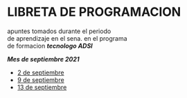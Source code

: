 # LIBRETA DE PROGRAMACION<br>

apuntes tomados durante el periodo<br>
de aprendizaje en el sena. en el programa<br>
 de formacion ***tecnologo ADSI***


***Mes de septiembre 2021***

- [2 de septiembre](septiembre-2021/2-septiembre-2021.md)
- [9 de septiembre](septiembre-2021/9-septiembre-2021.md)
- [13 de septiembre](septiembre-2021/13-de-septiembre-2021.md)
